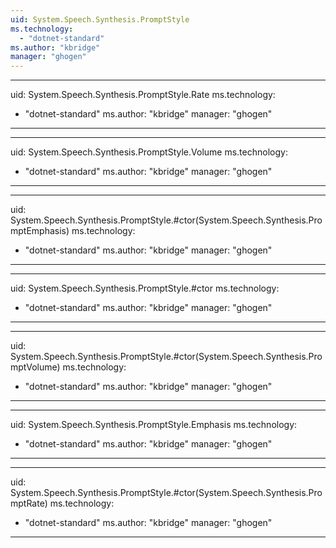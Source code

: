 ```yaml
---
uid: System.Speech.Synthesis.PromptStyle
ms.technology: 
  - "dotnet-standard"
ms.author: "kbridge"
manager: "ghogen"
---
```


---
uid: System.Speech.Synthesis.PromptStyle.Rate
ms.technology: 
  - "dotnet-standard"
ms.author: "kbridge"
manager: "ghogen"
---

---
uid: System.Speech.Synthesis.PromptStyle.Volume
ms.technology: 
  - "dotnet-standard"
ms.author: "kbridge"
manager: "ghogen"
---

---
uid: System.Speech.Synthesis.PromptStyle.#ctor(System.Speech.Synthesis.PromptEmphasis)
ms.technology: 
  - "dotnet-standard"
ms.author: "kbridge"
manager: "ghogen"
---

---
uid: System.Speech.Synthesis.PromptStyle.#ctor
ms.technology: 
  - "dotnet-standard"
ms.author: "kbridge"
manager: "ghogen"
---

---
uid: System.Speech.Synthesis.PromptStyle.#ctor(System.Speech.Synthesis.PromptVolume)
ms.technology: 
  - "dotnet-standard"
ms.author: "kbridge"
manager: "ghogen"
---

---
uid: System.Speech.Synthesis.PromptStyle.Emphasis
ms.technology: 
  - "dotnet-standard"
ms.author: "kbridge"
manager: "ghogen"
---

---
uid: System.Speech.Synthesis.PromptStyle.#ctor(System.Speech.Synthesis.PromptRate)
ms.technology: 
  - "dotnet-standard"
ms.author: "kbridge"
manager: "ghogen"
---

